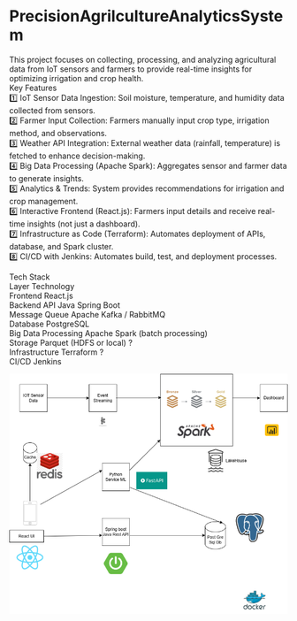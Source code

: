 # PrecisionAgrilcultureAnalyticsSystem<br>
This project focuses on collecting, processing, and analyzing agricultural data from IoT sensors and farmers to provide real-time insights for optimizing irrigation and crop health. <br>
 Key Features <br>
1️⃣ IoT Sensor Data Ingestion: Soil moisture, temperature, and humidity data collected from sensors. <br>
2️⃣ Farmer Input Collection: Farmers manually input crop type, irrigation method, and observations. <br>
3️⃣ Weather API Integration: External weather data (rainfall, temperature) is fetched to enhance decision-making. <br>
4️⃣ Big Data Processing (Apache Spark): Aggregates sensor and farmer data to generate insights. <br>
5️⃣ Analytics & Trends: System provides recommendations for irrigation and crop management. <br>
6️⃣ Interactive Frontend (React.js): Farmers input details and receive real-time insights (not just a dashboard). <br>
7️⃣ Infrastructure as Code (Terraform): Automates deployment of APIs, database, and Spark cluster.<br>
8️⃣ CI/CD with Jenkins: Automates build, test, and deployment processes. <br>


Tech Stack <br>
Layer					Technology <br>
Frontend				React.js <br>
Backend API				Java Spring Boot <br>
Message Queue	                       Apache Kafka / RabbitMQ <br>
Database				PostgreSQL<br>
Big Data Processing			Apache Spark (batch processing)<br>
Storage				Parquet (HDFS or local) ?<br>
Infrastructure				Terraform ?<br>
CI/CD					Jenkins<br>



![alt text](https://github.com/amrita1520/PrecisionAgrilcultureAnalyticsSystem/blob/main/project2.drawio.png)

